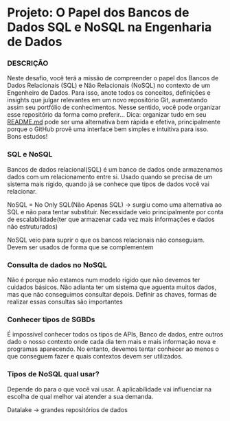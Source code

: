 # Projeto: O Papel dos Bancos de Dados SQL e NoSQL na Engenharia de Dados

### **DESCRIÇÃO**

Neste desafio, você terá a missão de compreender o papel dos Bancos de Dados Relacionais (SQL) e Não Relacionais (NoSQL) no contexto de um Engenheiro de Dados. Para isso, anote todos os conceitos, definições e insights que julgar relevantes em um novo repositório Git, aumentando assim seu portfólio de conhecimentos. Nesse sentido, você pode organizar esse repositório da forma como preferir... Dica: organizar tudo em seu [README.md](http://readme.md/) pode ser uma alternativa bem rápida e efetiva, principalmente porque o GitHub provê uma interface bem simples e intuitiva para isso. Bons estudos!

### SQL e NoSQL

Bancos de dados relacional(SQL) é um banco de dados onde armazenamos dados com um relacionamento entre si. Usado quando se precisa de um sistema mais rígido, quando já se conhece que tipos de dados você vai relacionar.

NoSQL = No Only SQL(Não Apenas SQL) → surgiu como uma alternativa ao SQL e não para tentar substituir. Necessidade veio principalmente por conta de escalabilidade(ter que armazenar cada vez mais informações e dados não estruturados)

NoSQL veio para suprir o que os bancos relacionais não conseguiam. Devem ser usados de forma que se complementem

### Consulta de dados no NoSQL

Não é porque não estamos num modelo rígido que não devemos ter cuidados básicos. Não adianta ter um sistema que aguenta muitos dados, mas que não conseguimos consultar depois. Definir as chaves, formas de realizar essas consultas são importantes

### Conhecer tipos de SGBDs

É impossível conhecer todos os tipos de APIs, Banco de dados, entre outros dado o nosso contexto onde cada dia tem mais e mais informação nova e programas aparecendo. No entanto, devemos tentar conhecer ao menos o que conseguem fazer e quais contextos devem ser utilizados.

### Tipos de NoSQL qual usar?

Depende do para o que você vai usar. A aplicabilidade vai influenciar na escolha de qual melhor vai atender a sua demanda.

Datalake → grandes repositórios de dados